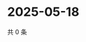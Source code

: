 # 2025-05-18

共 0 条

<!-- BEGIN ZHIHUQUESTIONS -->
<!-- 最后更新时间 Sun May 18 2025 15:10:12 GMT+0800 (China Standard Time) -->

<!-- END ZHIHUQUESTIONS -->
